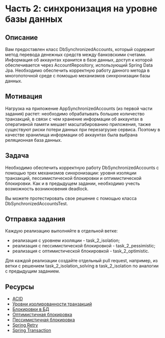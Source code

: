# Часть 2: синхронизация на уровне базы данных

## Описание

Вам предоставлен класс DbSynchronizedAccounts, который содержит метод перевода денежных средств между банковскими
счетами. Информация об аккаунтах хранится в базе данных, доступ к которой обеспечивается через AccountRepository,
использующий Spring Data Jpa.
Необходимо обеспечить корректную работу данного метода в многопоточной среде с помощью механизмов синхронизации базы
данных.

## Мотивация

Нагрузка на приложение AppSynchronizedAccounts (из первой части задания) растет: необходимо обрабатывать большее
количество транзакций, в связи с чем хранение информации об аккаунтах в оперативной памяти мешает масштабированию
приложения, также существуют риски потери данных при перезагрузке сервиса. Поэтому в качестве хранилища информации об
аккаунтах была выбрана реляционная база данных.

## Задача

Необходимо обеспечить корректную работу DbSynchronizedAccounts с помощью трех механизмов синхронизации: уровня
изоляции транзакций, пессимистической блокировки и оптимистической блокировки. Как и в предыдущем задании, необходимо
учесть возможность возникновения deadlock.

Вы можете протестировать свое решение с помощью класса DbSynchronizedAccountsTest.

## Отправка задания

Каждую реализацию выполняйте в отдельной ветке:

- реализация с уровнем изоляции - task_2_isolation;
- реализация с пессимистической блокировкой - task_2_pessimistic;
- реализация с оптимистической блокировкой - task_2_optimistic.

Для каждой реализации создайте отдельный pull request, например, из ветки с решением task_2_isolation_solving в
task_2_isolation по аналогии с предыдущим заданием.

## Ресурсы

- [ACID](https://ru.wikipedia.org/wiki/ACID)
- [Уровни изолированности транзакций](https://ru.wikipedia.org/wiki/Уровень_изолированности_транзакций)
- [Блокировки в БД](https://uthark.github.io/2009/04/22/blog-post_22/)
- [Оптимистичная блокировка](https://blog.mimacom.com/testing-optimistic-locking-handling-spring-boot-jpa/)
- [Пессимистичная блокировка](https://blog.mimacom.com/handling-pessimistic-locking-jpa-oracle-mysql-postgresql-derbi-h2/)
- [Spring Retry](https://www.baeldung.com/spring-retry)
- [Spring Transaction](https://www.baeldung.com/transaction-configuration-with-jpa-and-spring)